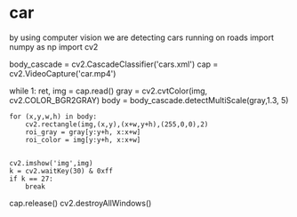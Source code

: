 # car
by using computer vision we are detecting cars running on roads
import numpy as np
import cv2

body_cascade = cv2.CascadeClassifier('cars.xml')
cap = cv2.VideoCapture('car.mp4')



while 1:
    ret, img = cap.read()
    gray = cv2.cvtColor(img, cv2.COLOR_BGR2GRAY)
    body = body_cascade.detectMultiScale(gray,1.3, 5)

    for (x,y,w,h) in body:
        cv2.rectangle(img,(x,y),(x+w,y+h),(255,0,0),2)
        roi_gray = gray[y:y+h, x:x+w]
        roi_color = img[y:y+h, x:x+w]
        
       
    cv2.imshow('img',img)
    k = cv2.waitKey(30) & 0xff
    if k == 27:
        break

cap.release()
cv2.destroyAllWindows()
